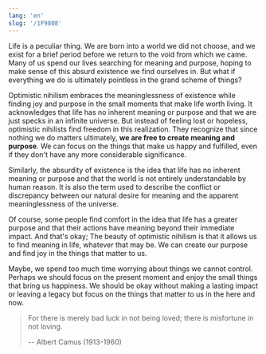 ```yaml
---
lang: 'en'
slug: '/1F9808'
---
```


Life is a peculiar thing. We are born into a world we did not choose, and we exist for a brief period before we return to the void from which we came. Many of us spend our lives searching for meaning and purpose, hoping to make sense of this absurd existence we find ourselves in. But what if everything we do is ultimately pointless in the grand scheme of things?

Optimistic nihilism embraces the meaninglessness of existence while finding joy and purpose in the small moments that make life worth living. It acknowledges that life has no inherent meaning or purpose and that we are just specks in an infinite universe. But instead of feeling lost or hopeless, optimistic nihilists find freedom in this realization. They recognize that since nothing we do matters ultimately, **we are free to create meaning and purpose**. We can focus on the things that make us happy and fulfilled, even if they don't have any more considerable significance.

Similarly, the absurdity of existence is the idea that life has no inherent meaning or purpose and that the world is not entirely understandable by human reason. It is also the term used to describe the conflict or discrepancy between our natural desire for meaning and the apparent meaninglessness of the universe.

Of course, some people find comfort in the idea that life has a greater purpose and that their actions have meaning beyond their immediate impact. And that's okay; The beauty of optimistic nihilism is that it allows us to find meaning in life, whatever that may be. We can create our purpose and find joy in the things that matter to us.

Maybe, we spend too much time worrying about things we cannot control. Perhaps we should focus on the present moment and enjoy the small things that bring us happiness. We should be okay without making a lasting impact or leaving a legacy but focus on the things that matter to us in the here and now.

> For there is merely bad luck in not being loved; there is misfortune in not loving.
>
> -- Albert Camus (1913-1960)

